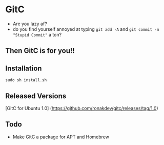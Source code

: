 # GitC
* Are you lazy af?
* do you find yourself annoyed at typing ```git add -A``` and ```git commit -m "Stupid Commit"``` a ton?

## Then GitC is for you!!

## Installation

```
sudo sh install.sh
```

## Released Versions
[GitC for Ubuntu 1.0] (https://github.com/ronakdev/gitc/releases/tag/1.0)

## Todo
- Make GitC a package for APT and Homebrew

